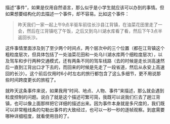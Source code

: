 描述“事件”，如果是仅用自然语言，那么似乎是小学生就应该可以办到的事情。但如果想要结构化的去描述一个事件，却不容易。比如这个事件：

> 昨天我们一家一起上午9点半驱车前往长沙县江背镇，在油菜花田里走了一会，然后在江背镇吃了午饭，之后又到乌川湖水库看了看，然后下午3点半返回长沙。

这件事情里面涉及到了至少两个时间点，两个层次中的三个位置（都在江背镇这个粗粒度层次，但具体包括了一处油菜花田和一处乌川湖水库两个细粒度层次），以及驾车和步行两种交通模式，还有两条不同的驾车线路（去的时候是走长浏高速然后一直到江背出口才下去的，而回来的时候是先走了一段省道，然后从永安上高速回的长沙）。这个前后仅用时6小时左右的旅行都包含了这么多细节，更不用说那些时间跨度更长的旅程了。

就昨天这条事件来说，如果我用“时间、地点、人物、事件”来描述，那么就会遇到粒度控制的问题。说白了就是这个描述可繁可简，我既可以说我们仨去了趟江背镇，也可以像上面那样把它详细的描述出来。因为事件本身就是多尺度的，我们既可以非常粗线条的勾勒出事件的大致经过，也可以一秒一秒的逐帧观察。到底需要哪种详细程度，就看使用目的了。